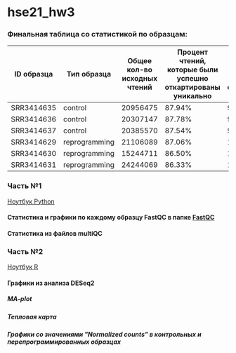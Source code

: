 # hse21_hw3

### Финальная таблица со статистикой по образцам:
ID образца | Тип образца | Общее кол-во исходных чтений	 | Процент чтений, которые были успешно откартированы уникально | Процент чтений, которые были успешно откартированы не уникально | Кол-во уникально откартированных чтений | Общее кол-во чтений, которые попали на гены
--- | --- | --- | --- | --- | --- | ---
SRR3414635 | control | 20956475 | 87.94% | 9.39% | 18428317 | 10066884
SRR3414636 | control | 20307147 | 87.78% | 9.51% | 17825380 | 15757580
SRR3414637 | control | 20385570 | 87.54% | 9.82% | 17844858 | 15736978
SRR3414629 | reprogramming | 21106089 | 87.06% | 10.11% | 18375888 | 16049609
SRR3414630 | reprogramming | 15244711 | 86.50% | 10.80% | 13186139 | 11465324
SRR3414631 | reprogramming | 24244069 | 86.33% | 10.80% | 20928945 | 18408851

### Часть №1
[Ноутбук Python](https://colab.research.google.com/drive/1DsS-bfAZErMboi3OT05ytPdzlmlg89IV?usp=sharing)

#### Статистика и графики по каждому образцу FastQC в папке [FastQC]()

#### Cтатистика из файлов multiQC

 
 ### Часть №2
[Ноутбук R](https://colab.research.google.com/drive/1B2a0_tjpvp6IW89W-F2_1RxSedfIV5aI?usp=sharing)
#### Графики из анализа DESeq2
##### MA-plot
##### Тепловая карта
##### Графики со значениями "Normalized counts" в контрольных и перепрограммированных образцах
